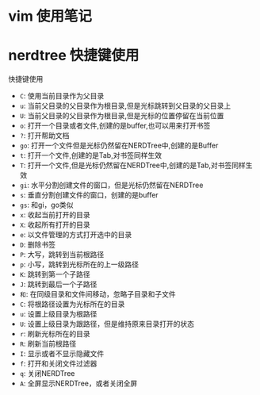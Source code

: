 # vim 使用笔记

# nerdtree 快捷键使用

快捷键使用

* `C`: 使用当前目录作为父目录
* `u`: 当前父目录的父目录作为根目录,但是光标跳转到父目录的父目录上
* `U`:  当前父目录的父目录作为根目录,但是光标的位置停留在当前位置
* `o`: 打开一个目录或者文件,创建的是buffer,也可以用来打开书签
* `?`: 打开帮助文档
* `go`: 打开一个文件但是光标仍然留在NERDTree中,创建的是Buffer
* `t`: 打开一个文件,创建的是Tab,对书签同样生效
* `T`: 打开一个文件,但是光标仍然留在NERDTree中,创建的是Tab,对书签同样生效
* `gi`: 水平分割创建文件的窗口，但是光标仍然留在NERDTree
* `s`: 垂直分割创建文件的窗口，创建的是buffer
* `gs`: 和gi，go类似
* `x`: 收起当前打开的目录
* `X`: 收起所有打开的目录
* `e`: 以文件管理的方式打开选中的目录
* `D`: 删除书签
* `P`: 大写，跳转到当前根路径
* `p`: 小写，跳转到光标所在的上一级路径
* `K`: 跳转到第一个子路径
* `J`: 跳转到最后一个子路径
* `和`: 在同级目录和文件间移动，忽略子目录和子文件
* `C`: 将根路径设置为光标所在的目录
* `u`: 设置上级目录为根路径
* `U`: 设置上级目录为跟路径，但是维持原来目录打开的状态
* `r`: 刷新光标所在的目录
* `R`: 刷新当前根路径
* `I`: 显示或者不显示隐藏文件
* `f`: 打开和关闭文件过滤器
* `q`: 关闭NERDTree
* `A`: 全屏显示NERDTree，或者关闭全屏





